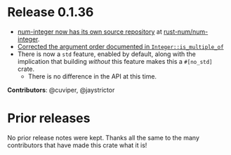 # Release 0.1.36

- [num-integer now has its own source repository][num-356] at [rust-num/num-integer][home].
- [Corrected the argument order documented in `Integer::is_multiple_of`][1]
- There is now a `std` feature, enabled by default, along with the implication
  that building *without* this feature makes this a `#[no_std]` crate.
  - There is no difference in the API at this time.

**Contributors**: @cuviper, @jaystrictor

[home]: https://github.com/rust-num/num-integer
[num-356]: https://github.com/rust-num/num/pull/356
[1]: https://github.com/rust-num/num-integer/pull/1


# Prior releases

No prior release notes were kept.  Thanks all the same to the many
contributors that have made this crate what it is!


